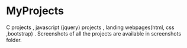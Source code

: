 # MyProjects
C projects , javascript (jquery) projects , landing webpages(html, css ,bootstrap) 
.
Screenshots of all the projects are available in screenshots folder.
